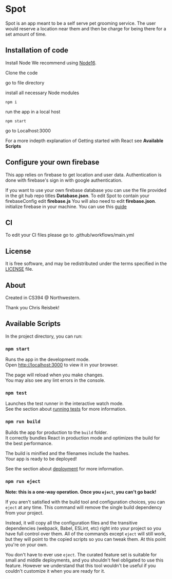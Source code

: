 Spot
===============
Spot is an app meant to be a self serve pet grooming service. 
The user would reserve a location near them and then be charge for being there for a set amount of time.


Installation of code
-------------------------------------

Install Node
We recommend using [Node16].

[Node16]: https://nodejs.org/en/download/current/


Clone the code

go to file directory

install all necessary Node modules

```
npm i
```

run the app in a local host
```
npm start
```
go to Localhost:3000

For a more indepth explanation of Getting started with React see **Available Scripts**


Configure your own firebase
-----------------------
This app relies on firebase to get location and user data. Authentication is done with firebase's sign in with google authentication.

If you want to use your own firebase database you can use the file provided in the git hub repo titles **Database.json**.
To edit Spot to contain your firebaseConfig edit **firebase.js**
You will also need to edit **firebase.json**.
initialize firebase in your machine. You can use this [guide]

[guide]: https://medium.com/swlh/how-to-deploy-a-react-app-with-firebase-hosting-98063c5bf425


CI
--
To edit your CI files please go to .github/workflows/main.yml


License
-------

It is free software, and may be redistributed under the terms specified in the [LICENSE] file.

[LICENSE]: /LICENSE

About
-----

Created in CS394 @ Northwestern.

Thank you Chris Reisbek!

## Available Scripts

In the project directory, you can run:

### `npm start`

Runs the app in the development mode.\
Open [http://localhost:3000](http://localhost:3000) to view it in your browser.

The page will reload when you make changes.\
You may also see any lint errors in the console.

### `npm test`

Launches the test runner in the interactive watch mode.\
See the section about [running tests](https://facebook.github.io/create-react-app/docs/running-tests) for more information.

### `npm run build`

Builds the app for production to the `build` folder.\
It correctly bundles React in production mode and optimizes the build for the best performance.

The build is minified and the filenames include the hashes.\
Your app is ready to be deployed!

See the section about [deployment](https://facebook.github.io/create-react-app/docs/deployment) for more information.

### `npm run eject`

**Note: this is a one-way operation. Once you `eject`, you can't go back!**

If you aren't satisfied with the build tool and configuration choices, you can `eject` at any time. This command will remove the single build dependency from your project.

Instead, it will copy all the configuration files and the transitive dependencies (webpack, Babel, ESLint, etc) right into your project so you have full control over them. All of the commands except `eject` will still work, but they will point to the copied scripts so you can tweak them. At this point you're on your own.

You don't have to ever use `eject`. The curated feature set is suitable for small and middle deployments, and you shouldn't feel obligated to use this feature. However we understand that this tool wouldn't be useful if you couldn't customize it when you are ready for it.
